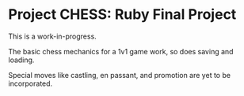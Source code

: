 # Project CHESS: Ruby Final Project

This is a work-in-progress.

The basic chess mechanics for a 1v1 game work, so does saving and loading.

Special moves like castling, en passant, and promotion are yet to be incorporated.
